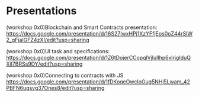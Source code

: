 # Presentations

(workshop 0x0)Blockchain and Smart Contracts presentation: https://docs.google.com/presentation/d/16S27IwxHPj1XzYFfjEos0oZ44rSIW2_gFjaIGFZ4zXI/edit?usp=sharing

(workshop 0x0)UI task and specifications: 
https://docs.google.com/presentation/d/1Z6tDojerCCopqlVjlulIhp6xlrjgIduQXil7BRSs9DY/edit?usp=sharing

(workshop 0x0)Connecting to contracts with JS
https://docs.google.com/presentation/d/1fDKoqeOwcIoGug5NHj5Lwam_42PBFN6ugsvg37Ones8/edit?usp=sharing


